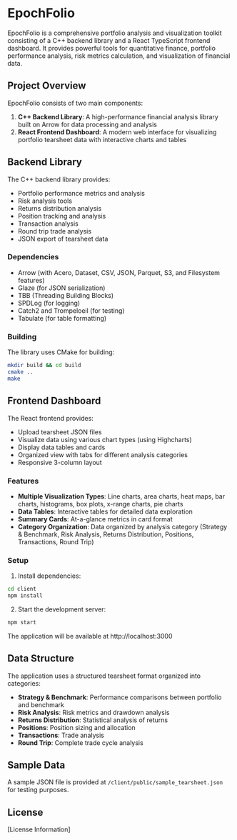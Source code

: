 # EpochFolio

EpochFolio is a comprehensive portfolio analysis and visualization toolkit consisting of a C++ backend library and a React TypeScript frontend dashboard. It provides powerful tools for quantitative finance, portfolio performance analysis, risk metrics calculation, and visualization of financial data.

## Project Overview

EpochFolio consists of two main components:

1. **C++ Backend Library**: A high-performance financial analysis library built on Arrow for data processing and analysis
2. **React Frontend Dashboard**: A modern web interface for visualizing portfolio tearsheet data with interactive charts and tables

## Backend Library

The C++ backend library provides:

- Portfolio performance metrics and analysis
- Risk analysis tools
- Returns distribution analysis
- Position tracking and analysis
- Transaction analysis
- Round trip trade analysis
- JSON export of tearsheet data

### Dependencies

- Arrow (with Acero, Dataset, CSV, JSON, Parquet, S3, and Filesystem features)
- Glaze (for JSON serialization)
- TBB (Threading Building Blocks)
- SPDLog (for logging)
- Catch2 and Trompeloeil (for testing)
- Tabulate (for table formatting)

### Building

The library uses CMake for building:

```bash
mkdir build && cd build
cmake ..
make
```

## Frontend Dashboard

The React frontend provides:

- Upload tearsheet JSON files
- Visualize data using various chart types (using Highcharts)
- Display data tables and cards
- Organized view with tabs for different analysis categories
- Responsive 3-column layout

### Features

- **Multiple Visualization Types**: Line charts, area charts, heat maps, bar charts, histograms, box plots, x-range charts, pie charts
- **Data Tables**: Interactive tables for detailed data exploration
- **Summary Cards**: At-a-glance metrics in card format
- **Category Organization**: Data organized by analysis category (Strategy & Benchmark, Risk Analysis, Returns Distribution, Positions, Transactions, Round Trip)

### Setup

1. Install dependencies:

```bash
cd client
npm install
```

2. Start the development server:

```bash
npm start
```

The application will be available at http://localhost:3000

## Data Structure

The application uses a structured tearsheet format organized into categories:

- **Strategy & Benchmark**: Performance comparisons between portfolio and benchmark
- **Risk Analysis**: Risk metrics and drawdown analysis
- **Returns Distribution**: Statistical analysis of returns
- **Positions**: Position sizing and allocation
- **Transactions**: Trade analysis
- **Round Trip**: Complete trade cycle analysis

## Sample Data

A sample JSON file is provided at `/client/public/sample_tearsheet.json` for testing purposes.

## License

[License Information]
